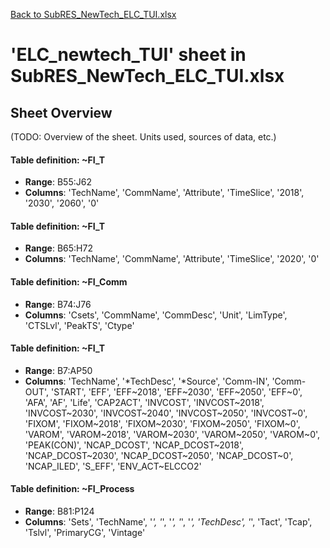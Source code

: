 [Back to SubRES_NewTech_ELC_TUI.xlsx](README.md)

# 'ELC_newtech_TUI' sheet in SubRES_NewTech_ELC_TUI.xlsx

## Sheet Overview

(TODO: Overview of the sheet. Units used, sources of data, etc.)

#### Table definition: ~FI_T
- **Range**: B55:J62
- **Columns**: 'TechName', 'CommName', 'Attribute', 'TimeSlice', '2018', '2030', '2060', '0'

#### Table definition: ~FI_T
- **Range**: B65:H72
- **Columns**: 'TechName', 'CommName', 'Attribute', 'TimeSlice', '2020', '0'

#### Table definition: ~FI_Comm
- **Range**: B74:J76
- **Columns**: 'Csets', 'CommName', 'CommDesc', 'Unit', 'LimType', 'CTSLvl', 'PeakTS', 'Ctype'

#### Table definition: ~FI_T
- **Range**: B7:AP50
- **Columns**: 'TechName', '*TechDesc', '*Source', 'Comm-IN', 'Comm-OUT', 'START', 'EFF', 'EFF\~2018', 'EFF\~2030', 'EFF\~2050', 'EFF\~0', 'AFA', 'AF', 'Life', 'CAP2ACT', 'INVCOST', 'INVCOST\~2018', 'INVCOST\~2030', 'INVCOST\~2040', 'INVCOST\~2050', 'INVCOST\~0', 'FIXOM', 'FIXOM\~2018', 'FIXOM\~2030', 'FIXOM\~2050', 'FIXOM\~0', 'VAROM', 'VAROM\~2018', 'VAROM\~2030', 'VAROM\~2050', 'VAROM\~0', 'PEAK(CON)', 'NCAP_DCOST', 'NCAP_DCOST\~2018', 'NCAP_DCOST\~2030', 'NCAP_DCOST\~2050', 'NCAP_DCOST\~0', 'NCAP_ILED', 'S_EFF', 'ENV_ACT\~ELCCO2'

#### Table definition: ~FI_Process
- **Range**: B81:P124
- **Columns**: 'Sets', 'TechName', '*', '*', '*', '*', '*', 'TechDesc', '*', 'Tact', 'Tcap', 'Tslvl', 'PrimaryCG', 'Vintage'

